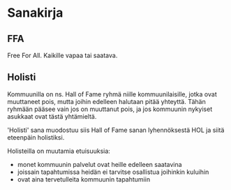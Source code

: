 # Sanakirja

## FFA
Free For All. Kaikille vapaa tai saatava.


## Holisti
Kommuunilla on ns. Hall of Fame ryhmä niille kommuunilaisille, jotka ovat muuttaneet pois, mutta joihin edelleen halutaan pitää yhteyttä. Tähän ryhmään pääsee vain jos on muuttanut pois, ja jos kommuunin nykyiset asukkaat ovat tästä yhtämieltä.

'Holisti' sana muodostuu siis Hall of Fame sanan lyhennöksestä HOL ja siitä eteenpäin holistiksi.

Holisteilla on muutamia etuisuuksia:
  - monet kommuunin palvelut ovat heille edelleen saatavina
  - joissain tapahtumissa heidän ei tarvitse osallistua joihinkin kuluihin
  - ovat aina tervetulleita kommuunin tapahtumiin

